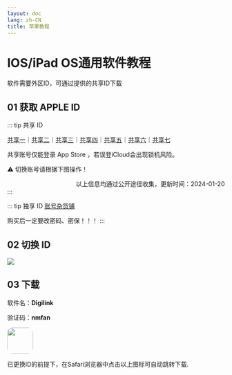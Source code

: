 ```yaml
---
layout: doc
lang: zh-CN
title: 苹果教程
---
```


# IOS/iPad OS通用软件教程

软件需要外区ID，可通过提供的共享ID下载

## 01 获取 APPLE ID

::: tip 共享 ID

[共享一](https://idfree.top)｜[共享二](https://apple.laogoubi.net/s/c7d1e73290a646f2513f6f0b75843b0b)｜[共享三](https://idshare.me)｜[共享四](https://idshare.me)｜[共享五](https://appleid.iossid.com)｜[共享六](https://aunlock.laogoubi.net/s/df4ab9de842ce5f0abefcc560cf504f0)｜[共享七](https://aunlock.laogoubi.net/s/1ddec87e5432ed7d6fb11056bc53fd6a.top)


共享账号仅能登录 App Store ，若误登iCloud会出现锁机风险。

⚠️ 切换账号请根据下图操作！

<div style="text-align: right;">以上信息均通过公开途径收集，更新时间：2024-01-20 </div>
:::

::: tip 独享 ID
[账号杂货铺](http://cloud.idid88.com)

购买后一定要改密码、密保！！！
:::

## 02 切换 ID

![](http://assets.tyro.wiki/img/course/AppStoreID.webp)

## 03 下载

软件名：**Digilink**

验证码：**nmfan**

<a href="https://apps.apple.com/app/id1595774070">
<img src="http://assets.tyro.wiki/img/i/digilink.webp" style=" border-radius: 20%" width="60"></img>
</a>

已更换ID的前提下，在Safari浏览器中点击以上图标可自动跳转下载.